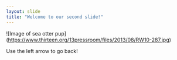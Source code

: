 ```yaml
---
layout: slide
title: "Welcome to our second slide!"
---
```

![Image of sea otter pup] 
(https://www.thirteen.org/13pressroom/files/2013/08/RW10-287.jpg)

Use the left arrow to go back!

